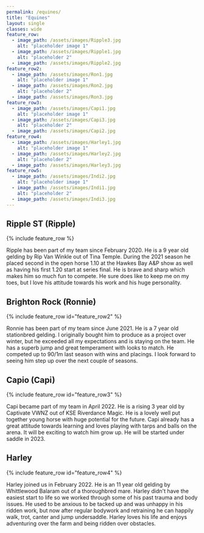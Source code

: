 ```yaml
---
permalink: /equines/
title: "Equines"
layout: single
classes: wide
feature_row:
  - image_path: /assets/images/Ripple3.jpg
    alt: "placeholder image 1"
  - image_path: /assets/images/Ripple1.jpg
    alt: "placeholder 2"
  - image_path: /assets/images/Ripple2.jpg
feature_row2:
  - image_path: /assets/images/Ron1.jpg
    alt: "placeholder image 1"
  - image_path: /assets/images/Ron2.jpg
    alt: "placeholder 2"
  - image_path: /assets/images/Ron3.jpg
feature_row3:
  - image_path: /assets/images/Capi1.jpg
    alt: "placeholder image 1"
  - image_path: /assets/images/Capi3.jpg
    alt: "placeholder 2"
  - image_path: /assets/images/Capi2.jpg
feature_row4:
  - image_path: /assets/images/Harley1.jpg
    alt: "placeholder image 1"
  - image_path: /assets/images/Harley2.jpg
    alt: "placeholder 2"
  - image_path: /assets/images/Harley3.jpg
feature_row5:
  - image_path: /assets/images/Indi2.jpg
    alt: "placeholder image 1"
  - image_path: /assets/images/Indi1.jpg
    alt: "placeholder 2"
  - image_path: /assets/images/Indi3.jpg
---
```

## Ripple ST (Ripple)
{% include feature_row %}

Ripple has been part of my team since February 2020. He is a 9 year old gelding by Rip Van Winkle out of Tina Temple. During the 2021 season he placed second in the open horse 1.10 at the Hawkes Bay A&P show as well as having his first 1.20 start at series final. He is brave and sharp which makes him so much fun to compete. He sure  does like to keep me on my toes, but I love his attitude towards his work and his huge personality.   

## Brighton Rock (Ronnie)
{% include feature_row id="feature_row2" %}

Ronnie has been part of my team since June 2021. He is a 7 year old stationbred gelding. I originally bought him to produce as a project over winter, but he exceeded all my expectations and is staying on the team. He has a superb jump and great temperament with looks to match. He competed up to 90/1m last season with wins and placings. I look forward to seeing him step up over the next couple of seasons.   

## Capio (Capi)
{% include feature_row id="feature_row3" %}

Capi became part of my team in April 2022. He is a rising 3 year old by Captivate VWNZ out of KSE Riverdance Magic. He is a lovely well put together young horse with huge potential for the future. Capi already has a great attitude towards learning and loves playing with tarps and balls on the arena. It will be exciting to watch him grow up. He will be started under saddle in 2023.

## Harley
{% include feature_row id="feature_row4" %}

Harley joined us in February 2022. He is an 11 year old gelding by Whittlewood Balaram out of a thoroughbred mare. Harley didn't have the easiest start to life so we worked through some of his past trauma and body issues. He used to be anxious to be tacked up and was unhappy in his ridden work, but now after regular bodywork and retraining he can happily walk, trot, canter and jump undersaddle. Harley loves his life and enjoys adventuring over the farm and being ridden over obstacles.     




